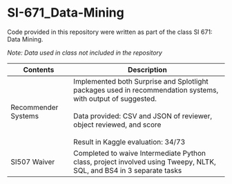 # SI-671_Data-Mining

Code provided in this repository were written as part of the class SI 671: Data Mining.

*Note: Data used in class not included in the repository*

| Contents  | Description |
| ------------- | ------------- |
| Recommender Systems  | Implemented both Surprise and Splotlight packages used in recommendation systems, with output of suggested.<br><br>Data provided: CSV and JSON of reviewer, object reviewed, and score<br><br>Result in Kaggle evaluation: 34/73|
| SI507 Waiver  | Completed to waive Intermediate Python class, project involved using Tweepy, NLTK, SQL, and BS4 in 3 separate tasks  |
